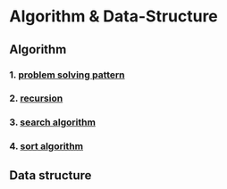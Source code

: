 # Algorithm & Data-Structure
## Algorithm
### 1. [problem solving pattern](https://github.com/HyeonJu-C/problem-solving-pattern)
### 2. [recursion](https://github.com/HyeonJu-C/recursion)
### 3. [search algorithm](https://github.com/HyeonJu-C/search-algorithm)
### 4. [sort algorithm](https://github.com/HyeonJu-C/sort-algorithm)

## Data structure
